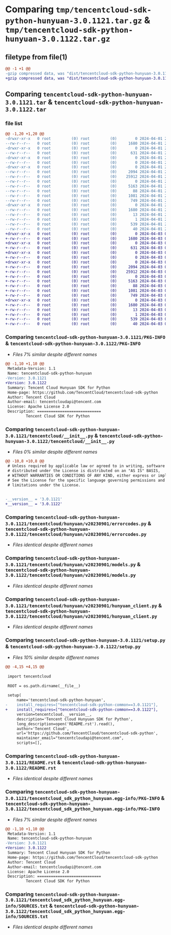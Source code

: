 # Comparing `tmp/tencentcloud-sdk-python-hunyuan-3.0.1121.tar.gz` & `tmp/tencentcloud-sdk-python-hunyuan-3.0.1122.tar.gz`

## filetype from file(1)

```diff
@@ -1 +1 @@
-gzip compressed data, was "dist/tencentcloud-sdk-python-hunyuan-3.0.1121.tar", last modified: Mon Apr  1 21:01:01 2024, max compression
+gzip compressed data, was "dist/tencentcloud-sdk-python-hunyuan-3.0.1122.tar", last modified: Wed Apr  3 04:58:18 2024, max compression
```

## Comparing `tencentcloud-sdk-python-hunyuan-3.0.1121.tar` & `tencentcloud-sdk-python-hunyuan-3.0.1122.tar`

### file list

```diff
@@ -1,20 +1,20 @@
-drwxr-xr-x   0 root         (0) root         (0)        0 2024-04-01 21:01:01.000000 tencentcloud-sdk-python-hunyuan-3.0.1121/
--rw-r--r--   0 root         (0) root         (0)     1680 2024-04-01 21:01:01.000000 tencentcloud-sdk-python-hunyuan-3.0.1121/PKG-INFO
-drwxr-xr-x   0 root         (0) root         (0)        0 2024-04-01 21:01:01.000000 tencentcloud-sdk-python-hunyuan-3.0.1121/tencentcloud/
--rw-r--r--   0 root         (0) root         (0)      631 2024-04-01 21:01:01.000000 tencentcloud-sdk-python-hunyuan-3.0.1121/tencentcloud/__init__.py
-drwxr-xr-x   0 root         (0) root         (0)        0 2024-04-01 21:01:01.000000 tencentcloud-sdk-python-hunyuan-3.0.1121/tencentcloud/hunyuan/
--rw-r--r--   0 root         (0) root         (0)        0 2024-04-01 21:01:01.000000 tencentcloud-sdk-python-hunyuan-3.0.1121/tencentcloud/hunyuan/__init__.py
-drwxr-xr-x   0 root         (0) root         (0)        0 2024-04-01 21:01:01.000000 tencentcloud-sdk-python-hunyuan-3.0.1121/tencentcloud/hunyuan/v20230901/
--rw-r--r--   0 root         (0) root         (0)     2094 2024-04-01 21:01:01.000000 tencentcloud-sdk-python-hunyuan-3.0.1121/tencentcloud/hunyuan/v20230901/errorcodes.py
--rw-r--r--   0 root         (0) root         (0)    25912 2024-04-01 21:01:01.000000 tencentcloud-sdk-python-hunyuan-3.0.1121/tencentcloud/hunyuan/v20230901/models.py
--rw-r--r--   0 root         (0) root         (0)        0 2024-04-01 21:01:01.000000 tencentcloud-sdk-python-hunyuan-3.0.1121/tencentcloud/hunyuan/v20230901/__init__.py
--rw-r--r--   0 root         (0) root         (0)     5163 2024-04-01 21:01:01.000000 tencentcloud-sdk-python-hunyuan-3.0.1121/tencentcloud/hunyuan/v20230901/hunyuan_client.py
--rw-r--r--   0 root         (0) root         (0)       88 2024-04-01 21:01:01.000000 tencentcloud-sdk-python-hunyuan-3.0.1121/setup.cfg
--rw-r--r--   0 root         (0) root         (0)     1081 2024-04-01 21:01:01.000000 tencentcloud-sdk-python-hunyuan-3.0.1121/setup.py
--rw-r--r--   0 root         (0) root         (0)      749 2024-04-01 21:01:01.000000 tencentcloud-sdk-python-hunyuan-3.0.1121/README.rst
-drwxr-xr-x   0 root         (0) root         (0)        0 2024-04-01 21:01:01.000000 tencentcloud-sdk-python-hunyuan-3.0.1121/tencentcloud_sdk_python_hunyuan.egg-info/
--rw-r--r--   0 root         (0) root         (0)     1680 2024-04-01 21:01:01.000000 tencentcloud-sdk-python-hunyuan-3.0.1121/tencentcloud_sdk_python_hunyuan.egg-info/PKG-INFO
--rw-r--r--   0 root         (0) root         (0)       13 2024-04-01 21:01:01.000000 tencentcloud-sdk-python-hunyuan-3.0.1121/tencentcloud_sdk_python_hunyuan.egg-info/top_level.txt
--rw-r--r--   0 root         (0) root         (0)        1 2024-04-01 21:01:01.000000 tencentcloud-sdk-python-hunyuan-3.0.1121/tencentcloud_sdk_python_hunyuan.egg-info/dependency_links.txt
--rw-r--r--   0 root         (0) root         (0)      539 2024-04-01 21:01:01.000000 tencentcloud-sdk-python-hunyuan-3.0.1121/tencentcloud_sdk_python_hunyuan.egg-info/SOURCES.txt
--rw-r--r--   0 root         (0) root         (0)       40 2024-04-01 21:01:01.000000 tencentcloud-sdk-python-hunyuan-3.0.1121/tencentcloud_sdk_python_hunyuan.egg-info/requires.txt
+drwxr-xr-x   0 root         (0) root         (0)        0 2024-04-03 04:58:18.000000 tencentcloud-sdk-python-hunyuan-3.0.1122/
+-rw-r--r--   0 root         (0) root         (0)     1680 2024-04-03 04:58:18.000000 tencentcloud-sdk-python-hunyuan-3.0.1122/PKG-INFO
+drwxr-xr-x   0 root         (0) root         (0)        0 2024-04-03 04:58:18.000000 tencentcloud-sdk-python-hunyuan-3.0.1122/tencentcloud/
+-rw-r--r--   0 root         (0) root         (0)      631 2024-04-03 04:58:18.000000 tencentcloud-sdk-python-hunyuan-3.0.1122/tencentcloud/__init__.py
+drwxr-xr-x   0 root         (0) root         (0)        0 2024-04-03 04:58:18.000000 tencentcloud-sdk-python-hunyuan-3.0.1122/tencentcloud/hunyuan/
+-rw-r--r--   0 root         (0) root         (0)        0 2024-04-03 04:58:18.000000 tencentcloud-sdk-python-hunyuan-3.0.1122/tencentcloud/hunyuan/__init__.py
+drwxr-xr-x   0 root         (0) root         (0)        0 2024-04-03 04:58:18.000000 tencentcloud-sdk-python-hunyuan-3.0.1122/tencentcloud/hunyuan/v20230901/
+-rw-r--r--   0 root         (0) root         (0)     2094 2024-04-03 04:58:18.000000 tencentcloud-sdk-python-hunyuan-3.0.1122/tencentcloud/hunyuan/v20230901/errorcodes.py
+-rw-r--r--   0 root         (0) root         (0)    25912 2024-04-03 04:58:18.000000 tencentcloud-sdk-python-hunyuan-3.0.1122/tencentcloud/hunyuan/v20230901/models.py
+-rw-r--r--   0 root         (0) root         (0)        0 2024-04-03 04:58:18.000000 tencentcloud-sdk-python-hunyuan-3.0.1122/tencentcloud/hunyuan/v20230901/__init__.py
+-rw-r--r--   0 root         (0) root         (0)     5163 2024-04-03 04:58:18.000000 tencentcloud-sdk-python-hunyuan-3.0.1122/tencentcloud/hunyuan/v20230901/hunyuan_client.py
+-rw-r--r--   0 root         (0) root         (0)       88 2024-04-03 04:58:18.000000 tencentcloud-sdk-python-hunyuan-3.0.1122/setup.cfg
+-rw-r--r--   0 root         (0) root         (0)     1081 2024-04-03 04:58:18.000000 tencentcloud-sdk-python-hunyuan-3.0.1122/setup.py
+-rw-r--r--   0 root         (0) root         (0)      749 2024-04-03 04:58:18.000000 tencentcloud-sdk-python-hunyuan-3.0.1122/README.rst
+drwxr-xr-x   0 root         (0) root         (0)        0 2024-04-03 04:58:18.000000 tencentcloud-sdk-python-hunyuan-3.0.1122/tencentcloud_sdk_python_hunyuan.egg-info/
+-rw-r--r--   0 root         (0) root         (0)     1680 2024-04-03 04:58:18.000000 tencentcloud-sdk-python-hunyuan-3.0.1122/tencentcloud_sdk_python_hunyuan.egg-info/PKG-INFO
+-rw-r--r--   0 root         (0) root         (0)       13 2024-04-03 04:58:18.000000 tencentcloud-sdk-python-hunyuan-3.0.1122/tencentcloud_sdk_python_hunyuan.egg-info/top_level.txt
+-rw-r--r--   0 root         (0) root         (0)        1 2024-04-03 04:58:18.000000 tencentcloud-sdk-python-hunyuan-3.0.1122/tencentcloud_sdk_python_hunyuan.egg-info/dependency_links.txt
+-rw-r--r--   0 root         (0) root         (0)      539 2024-04-03 04:58:18.000000 tencentcloud-sdk-python-hunyuan-3.0.1122/tencentcloud_sdk_python_hunyuan.egg-info/SOURCES.txt
+-rw-r--r--   0 root         (0) root         (0)       40 2024-04-03 04:58:18.000000 tencentcloud-sdk-python-hunyuan-3.0.1122/tencentcloud_sdk_python_hunyuan.egg-info/requires.txt
```

### Comparing `tencentcloud-sdk-python-hunyuan-3.0.1121/PKG-INFO` & `tencentcloud-sdk-python-hunyuan-3.0.1122/PKG-INFO`

 * *Files 7% similar despite different names*

```diff
@@ -1,10 +1,10 @@
 Metadata-Version: 1.1
 Name: tencentcloud-sdk-python-hunyuan
-Version: 3.0.1121
+Version: 3.0.1122
 Summary: Tencent Cloud Hunyuan SDK for Python
 Home-page: https://github.com/TencentCloud/tencentcloud-sdk-python
 Author: Tencent Cloud
 Author-email: tencentcloudapi@tencent.com
 License: Apache License 2.0
 Description: ============================
         Tencent Cloud SDK for Python
```

### Comparing `tencentcloud-sdk-python-hunyuan-3.0.1121/tencentcloud/__init__.py` & `tencentcloud-sdk-python-hunyuan-3.0.1122/tencentcloud/__init__.py`

 * *Files 0% similar despite different names*

```diff
@@ -10,8 +10,8 @@
 # Unless required by applicable law or agreed to in writing, software
 # distributed under the License is distributed on an "AS IS" BASIS,
 # WITHOUT WARRANTIES OR CONDITIONS OF ANY KIND, either express or implied.
 # See the License for the specific language governing permissions and
 # limitations under the License.
 
 
-__version__ = '3.0.1121'
+__version__ = '3.0.1122'
```

### Comparing `tencentcloud-sdk-python-hunyuan-3.0.1121/tencentcloud/hunyuan/v20230901/errorcodes.py` & `tencentcloud-sdk-python-hunyuan-3.0.1122/tencentcloud/hunyuan/v20230901/errorcodes.py`

 * *Files identical despite different names*

### Comparing `tencentcloud-sdk-python-hunyuan-3.0.1121/tencentcloud/hunyuan/v20230901/models.py` & `tencentcloud-sdk-python-hunyuan-3.0.1122/tencentcloud/hunyuan/v20230901/models.py`

 * *Files identical despite different names*

### Comparing `tencentcloud-sdk-python-hunyuan-3.0.1121/tencentcloud/hunyuan/v20230901/hunyuan_client.py` & `tencentcloud-sdk-python-hunyuan-3.0.1122/tencentcloud/hunyuan/v20230901/hunyuan_client.py`

 * *Files identical despite different names*

### Comparing `tencentcloud-sdk-python-hunyuan-3.0.1121/setup.py` & `tencentcloud-sdk-python-hunyuan-3.0.1122/setup.py`

 * *Files 10% similar despite different names*

```diff
@@ -4,15 +4,15 @@
 
 import tencentcloud
 
 ROOT = os.path.dirname(__file__)
 
 setup(
     name='tencentcloud-sdk-python-hunyuan',
-    install_requires=["tencentcloud-sdk-python-common==3.0.1121"],
+    install_requires=["tencentcloud-sdk-python-common==3.0.1122"],
     version=tencentcloud.__version__,
     description='Tencent Cloud Hunyuan SDK for Python',
     long_description=open('README.rst').read(),
     author='Tencent Cloud',
     url='https://github.com/TencentCloud/tencentcloud-sdk-python',
     maintainer_email="tencentcloudapi@tencent.com",
     scripts=[],
```

### Comparing `tencentcloud-sdk-python-hunyuan-3.0.1121/README.rst` & `tencentcloud-sdk-python-hunyuan-3.0.1122/README.rst`

 * *Files identical despite different names*

### Comparing `tencentcloud-sdk-python-hunyuan-3.0.1121/tencentcloud_sdk_python_hunyuan.egg-info/PKG-INFO` & `tencentcloud-sdk-python-hunyuan-3.0.1122/tencentcloud_sdk_python_hunyuan.egg-info/PKG-INFO`

 * *Files 7% similar despite different names*

```diff
@@ -1,10 +1,10 @@
 Metadata-Version: 1.1
 Name: tencentcloud-sdk-python-hunyuan
-Version: 3.0.1121
+Version: 3.0.1122
 Summary: Tencent Cloud Hunyuan SDK for Python
 Home-page: https://github.com/TencentCloud/tencentcloud-sdk-python
 Author: Tencent Cloud
 Author-email: tencentcloudapi@tencent.com
 License: Apache License 2.0
 Description: ============================
         Tencent Cloud SDK for Python
```

### Comparing `tencentcloud-sdk-python-hunyuan-3.0.1121/tencentcloud_sdk_python_hunyuan.egg-info/SOURCES.txt` & `tencentcloud-sdk-python-hunyuan-3.0.1122/tencentcloud_sdk_python_hunyuan.egg-info/SOURCES.txt`

 * *Files identical despite different names*

